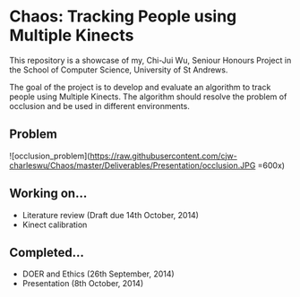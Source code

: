 Chaos: Tracking People using Multiple Kinects
=======================

This repository is a showcase of my, Chi-Jui Wu, Seniour Honours Project in the School of Computer Science, University of St Andrews.

The goal of the project is to develop and evaluate an algorithm to track people using Multiple Kinects. The algorithm should resolve the problem of occlusion and be used in different environments.

## Problem

![occlusion_problem](https://raw.githubusercontent.com/cjw-charleswu/Chaos/master/Deliverables/Presentation/occlusion.JPG =600x)

## Working on...

* Literature review (Draft due 14th October, 2014)
* Kinect calibration

## Completed...

* DOER and Ethics (26th September, 2014)
* Presentation (8th October, 2014)